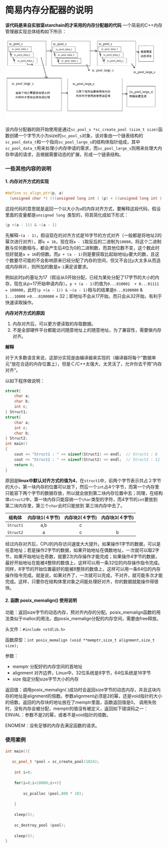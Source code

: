 # 简易内存分配器的说明
**该代码是来自实验室starchain的才采用的内存分配器的代码**
一个简易的C++内存管理器实现总体结构如下所示：

![内存分配器的结构](./memory_allocater.png)

该内存分配器的刚开始使用是通过`sc_pool_s *sc_create_pool (size_t size)`函数创建一个字节大小为size的`sc_pool_s`对象，该对象由一个链表结构的`sc_pool_data_t`和一个指向`sc_pool_large_s`的结构体指针组成，其中`sc_pool_data_t`用来处理小内存申请的需求，而`sc_pool_large_s`则用来处理大内存申请的请求，且根据需要动态的扩展，形成一个链表结构。

### 一些其他内容的说明

#### 1. 内存对齐方式的实现

```C++
#define sc_align_ptr(p, a)                                                   \
  (unsigned char *) (((unsigned long int ) (p) + ((unsigned long int ) a - 1)) & ~((unsigned long int ) a - 1))
```

这段代码的意思就是返回一个以大小为`a`的内存对齐方式，要解释这段代码，假设里面的变量都是`unsigned long `类型的，将其简化成如下形式：

```C++
(p +(a - 1)) & ~(a - 1)
```

​	先解释`~(a - 1)`，假设现在的对齐方式是16字节的方式对齐（一般都是将地址2的幂次进行对齐），即`a = 16`，现在将`a - 1`取反后的二进制为`10000`，将这个二进制数与任何数相与，都会产生后4位为0的二进制数，而其他位数不变，这个数此时恰好就是`a = 16`的倍数。而`p + (a - 1)`则是要获取比起始地址`p`要大的数，且这个数要尽可能的不会影响原来已经分配了内存的空间，但又不会比`p`大太多从而造成内存碎片，则所加的数是`a-1`满足该要求。

​	例如此时p的基址为17（假设从0开始分配，已经为某处分配了17字节的大小的内存，现在从p=17开始申请内存）。`p + (a - 1)`的值为`0...010001  + 0...01111 = 100000`，此时`(p +(a - 1)) & ~(a - 1)`相与的结果是`0...0100000`  & `1...10000` =`0...0100000` = 32；即地址不会从17开始，而只会从32开始，有利于快速读取操作。

**内存对齐方式的原因**

1. 内存对齐后，可以更方便读取的存取数据。
2. 不是全部硬件平台都能访问随意地址上的随意地址，为了兼容性，需要做内存对齐。

**解释**

​	对于大多数语言来说，这部分实现是由编译器来实现的（编译器将每个”数据单元“放在合适的内存位置上），但是Ｃ/C++太强大，太灵活了，允许你去干预”内存对齐“。

以如下程序做说明：

```C++
struct{
    char a;
    char b;
    int c;
} Struct1;
struct{
    char a;
    int c;
    char b;
} Struct2;
int main()
{
    cout << "Struct1 : " << sizeof(Struct1) << endl;  // Struct1 : 8
    cout << "Struct2 : " << sizeof(Struct2) << endl;  // Struct2 : 12
    return 0;
}
```

原因是**linux中默认对齐方式的值为4**，在`struct1`中，前两个字节表示共占２字节的大小，第一块内存的位置可以放下，然后一个`int`占4个字节，而第一个内存里只能容下两个字节的数据存放，所以就会放到第二块内存位置中去；同理，在结构体`struct2`中，第一块内存只能容纳一个`char`类型的字符，而4字节的`int`要放到 第二块内存里，第三个`char`此时只能放到 第三块内存中去了。

|  结构体   | 内存块1(４字节) | 内存块2(４字节) | 内存块3(４字节) |
| :-------: | :-------------: | :-------------: | :-------------: |
| `Struct1` |       a,b       |        c        |                 |
| `Struct2` |        a        |        c        |        b        |

经过内存对齐后，CPU的内存访问速度大大提升。如果操作1字节的数据，可以是任意地址；若是操作2字节的数据，如果开始地址在偶数地址，一次就可以取2字节，如果开始地址在奇数，就要2次内存操作才能完成；如果操作4字节的数据，最好开始地址在能被4整除的数值上，这样可以用一条32位的内存操作指令完成。同样，8字节的开始位置最好的能被8整除的数值上，这样可以用一条64位的内存操作指令完成。就是说，如果对齐了，一次就可以完成，不对齐，就可能多次才能完成。这样，只要你在结构体里对象之间能处理好对齐，你的数据就能操作得很快。

#### 2. 函数 posix_memalign() 使用说明

功能：返回size字节的动态内存，预对齐内存的分配。posix_memalign函数的用法类似于malloc的用法，由posix_memalign分配的内存空间，需要由free释放。

头文件：`#include <stdlib.h>`

函数原型：`int posix_memalign (void **memptr,size_t alignment,size_t size);`

参数：

- memptr           分配好的内存空间的首地址
- alignment        对齐边界，Linux中，32位系统是8字节，64位系统是16字节
- size                  指定分配size字节大小的内存

返回值：调用posix_memalign( )成功时会返回size字节的动态内存，并且这块内存的地址是alignment的倍数。参数alignment必须是2的幂，还是void指针的大小的倍数。返回的内存块的地址放在了memptr里面，函数返回值是0。
调用失败时，没有内存会被分配，memptr的值没有被定义，返回如下错误码之一：
EINVAL：参数不是2的幂，或者不是void指针的倍数。

ENOMEM：没有足够的内存去满足函数的请求。

### 使用案例

```C++
int main(){

   sc_pool_t *pool = sc_create_pool(1024);

    int i=0;

    for(i=0;i<10000;i++){

        sc_pcalloc (pool,800 * 10);

    }

    sleep(5);

    sc_destroy_pool (pool);

    sleep(5);
}
```

